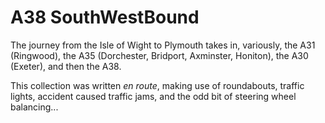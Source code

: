 # A38 SouthWestBound

The journey from the Isle of Wight to Plymouth takes in, variously,
the A31 (Ringwood),
the A35 (Dorchester, Bridport, Axminster, Honiton),
the A30 (Exeter),
and then the A38.

This collection was written *en route*, making use of roundabouts, traffic lights, accident caused traffic jams,
and the odd bit of steering wheel balancing...
